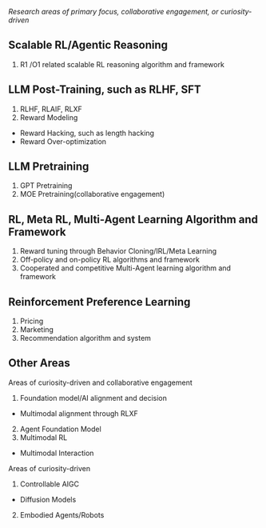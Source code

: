 *Research areas of primary focus, collaborative engagement, or curiosity-driven*

## Scalable RL/Agentic Reasoning

1. R1 /O1 related scalable RL reasoning algorithm and framework

## LLM Post-Training, such as RLHF, SFT

1. RLHF, RLAIF, RLXF
2. Reward Modeling

- Reward Hacking, such as length hacking
- Reward Over-optimization

## LLM Pretraining

1. GPT Pretraining
2. MOE Pretraining(collaborative engagement)

## RL, Meta RL, Multi-Agent Learning Algorithm and Framework

1. Reward tuning through Behavior Cloning/IRL/Meta Learning
2. Off-policy and on-policy RL algorithms and framework
3. Cooperated and competitive Multi-Agent learning algorithm and framework

## Reinforcement Preference Learning

1. Pricing
2. Marketing
3. Recommendation algorithm and system

## Other Areas

Areas of curiosity-driven and collaborative engagement

1. Foundation model/AI alignment and decision

- Multimodal alignment through RLXF

2. Agent Foundation Model
3. Multimodal RL

- Multimodal Interaction

Areas of curiosity-driven

1. Controllable AIGC

- Diffusion Models

2. Embodied Agents/Robots
